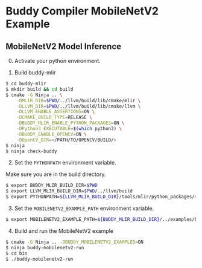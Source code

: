 # Buddy Compiler MobileNetV2 Example

## MobileNetV2 Model Inference

0. Activate your python environment.

1. Build buddy-mlir

```bash
$ cd buddy-mlir
$ mkdir build && cd build
$ cmake -G Ninja .. \
    -DMLIR_DIR=$PWD/../llvm/build/lib/cmake/mlir \
    -DLLVM_DIR=$PWD/../llvm/build/lib/cmake/llvm \
    -DLLVM_ENABLE_ASSERTIONS=ON \
    -DCMAKE_BUILD_TYPE=RELEASE \
    -DBUDDY_MLIR_ENABLE_PYTHON_PACKAGES=ON \
    -DPython3_EXECUTABLE=$(which python3) \
    -DBUDDY_ENABLE_OPENCV=ON \
    -DOpenCV_DIR=</PATH/TO/OPENCV/BUILD/>
$ ninja
$ ninja check-buddy
```

2. Set the `PYTHONPATH` environment variable.

Make sure you are in the build directory.

```bash
$ export BUDDY_MLIR_BUILD_DIR=$PWD
$ export LLVM_MLIR_BUILD_DIR=$PWD/../llvm/build
$ export PYTHONPATH=${LLVM_MLIR_BUILD_DIR}/tools/mlir/python_packages/mlir_core:${BUDDY_MLIR_BUILD_DIR}/python_packages:${PYTHONPATH}
```

3. Set the `MOBILENETV2_EXAMPLE_PATH` environment variable.

```bash
$ export MOBILENETV2_EXAMPLE_PATH=${BUDDY_MLIR_BUILD_DIR}/../examples/BuddyMobileNetV2/
```

4. Build and run the MobileNetV2 example

```bash
$ cmake -G Ninja .. -DBUDDY_MOBILENETV2_EXAMPLES=ON
$ ninja buddy-mobilenetv2-run
$ cd bin
$ ./buddy-mobilenetv2-run
```